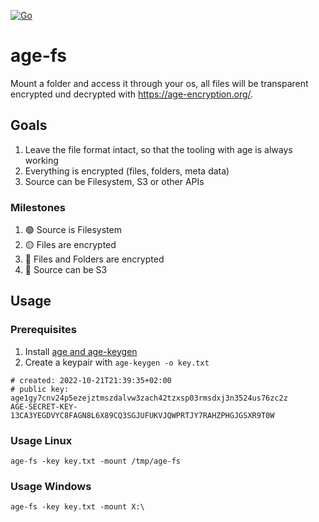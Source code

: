 [![Go](https://github.com/dhcgn/age-fs/actions/workflows/go.yml/badge.svg)](https://github.com/dhcgn/age-fs/actions/workflows/go.yml)

# age-fs

Mount a folder and access it through your os, all files will be transparent encrypted und decrypted with https://age-encryption.org/.

## Goals

1. Leave the file format intact, so that the tooling with age is always working
1. Everything is encrypted (files, folders, meta data)
1. Source can be Filesystem, S3 or other APIs

### Milestones

1. 🟢 Source is Filesystem
1. 🟡 Files are encrypted
1. 🔴 Files and Folders are encrypted
1. 🔴 Source can be S3



## Usage

### Prerequisites

1. Install [age and age-keygen](https://age-encryption.org/)
1. Create a keypair with `age-keygen -o key.txt`

```
# created: 2022-10-21T21:39:35+02:00
# public key: age1gy7cnv24p5ezejztmszdalvw3zach42tzxsp03rmsdxj3n3524us76zc2z
AGE-SECRET-KEY-13CA3YEGDVYC8FAGN8L6X89CQ3SGJUFUKVJQWPRTJY7RAHZPHGJGSXR9T0W
```

### Usage Linux

```
age-fs -key key.txt -mount /tmp/age-fs
```

### Usage Windows
```
age-fs -key key.txt -mount X:\
```

